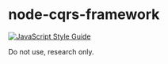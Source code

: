 # node-cqrs-framework

[![JavaScript Style Guide](https://img.shields.io/badge/code%20style-standard-brightgreen.svg)](http://standardjs.com/)

Do not use, research only.  
